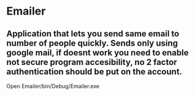 # Emailer
Application that lets you send same email to number of people quickly.
Sends only using google mail, if doesnt work you need to enable not secure program accesibility, no 2 factor authentication should be put on the account.
---
Open Emailer/bin/Debug/Emailer.exe
